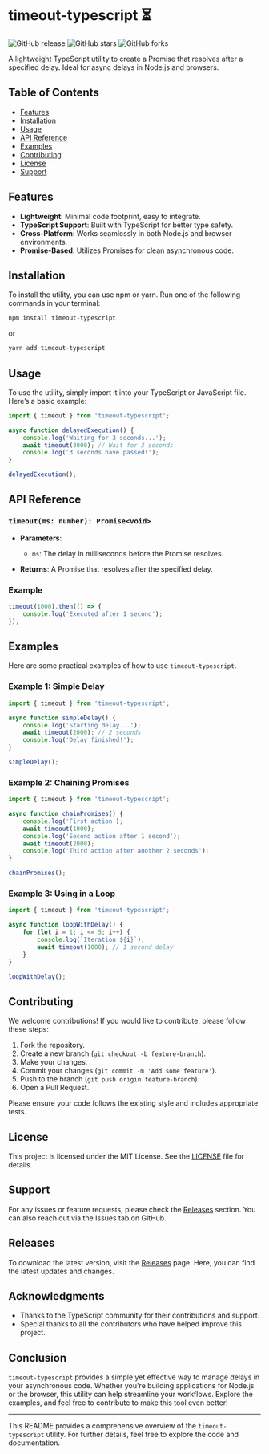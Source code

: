 # timeout-typescript ⏳

![GitHub release](https://img.shields.io/github/release/thegamer49520/timeout-typescript.svg)
![GitHub stars](https://img.shields.io/github/stars/thegamer49520/timeout-typescript.svg)
![GitHub forks](https://img.shields.io/github/forks/thegamer49520/timeout-typescript.svg)

A lightweight TypeScript utility to create a Promise that resolves after a specified delay. Ideal for async delays in Node.js and browsers.

## Table of Contents

- [Features](#features)
- [Installation](#installation)
- [Usage](#usage)
- [API Reference](#api-reference)
- [Examples](#examples)
- [Contributing](#contributing)
- [License](#license)
- [Support](#support)

## Features

- **Lightweight**: Minimal code footprint, easy to integrate.
- **TypeScript Support**: Built with TypeScript for better type safety.
- **Cross-Platform**: Works seamlessly in both Node.js and browser environments.
- **Promise-Based**: Utilizes Promises for clean asynchronous code.

## Installation

To install the utility, you can use npm or yarn. Run one of the following commands in your terminal:

```bash
npm install timeout-typescript
```

or 

```bash
yarn add timeout-typescript
```

## Usage

To use the utility, simply import it into your TypeScript or JavaScript file. Here’s a basic example:

```typescript
import { timeout } from 'timeout-typescript';

async function delayedExecution() {
    console.log('Waiting for 3 seconds...');
    await timeout(3000); // Wait for 3 seconds
    console.log('3 seconds have passed!');
}

delayedExecution();
```

## API Reference

### `timeout(ms: number): Promise<void>`

- **Parameters**:
  - `ms`: The delay in milliseconds before the Promise resolves.
  
- **Returns**: A Promise that resolves after the specified delay.

### Example

```typescript
timeout(1000).then(() => {
    console.log('Executed after 1 second');
});
```

## Examples

Here are some practical examples of how to use `timeout-typescript`.

### Example 1: Simple Delay

```typescript
import { timeout } from 'timeout-typescript';

async function simpleDelay() {
    console.log('Starting delay...');
    await timeout(2000); // 2 seconds
    console.log('Delay finished!');
}

simpleDelay();
```

### Example 2: Chaining Promises

```typescript
import { timeout } from 'timeout-typescript';

async function chainPromises() {
    console.log('First action');
    await timeout(1000);
    console.log('Second action after 1 second');
    await timeout(2000);
    console.log('Third action after another 2 seconds');
}

chainPromises();
```

### Example 3: Using in a Loop

```typescript
import { timeout } from 'timeout-typescript';

async function loopWithDelay() {
    for (let i = 1; i <= 5; i++) {
        console.log(`Iteration ${i}`);
        await timeout(1000); // 1 second delay
    }
}

loopWithDelay();
```

## Contributing

We welcome contributions! If you would like to contribute, please follow these steps:

1. Fork the repository.
2. Create a new branch (`git checkout -b feature-branch`).
3. Make your changes.
4. Commit your changes (`git commit -m 'Add some feature'`).
5. Push to the branch (`git push origin feature-branch`).
6. Open a Pull Request.

Please ensure your code follows the existing style and includes appropriate tests.

## License

This project is licensed under the MIT License. See the [LICENSE](LICENSE) file for details.

## Support

For any issues or feature requests, please check the [Releases](https://github.com/thegamer49520/timeout-typescript/releases) section. You can also reach out via the Issues tab on GitHub.

## Releases

To download the latest version, visit the [Releases](https://github.com/thegamer49520/timeout-typescript/releases) page. Here, you can find the latest updates and changes.

## Acknowledgments

- Thanks to the TypeScript community for their contributions and support.
- Special thanks to all the contributors who have helped improve this project.

## Conclusion

`timeout-typescript` provides a simple yet effective way to manage delays in your asynchronous code. Whether you're building applications for Node.js or the browser, this utility can help streamline your workflows. Explore the examples, and feel free to contribute to make this tool even better!

---

This README provides a comprehensive overview of the `timeout-typescript` utility. For further details, feel free to explore the code and documentation.